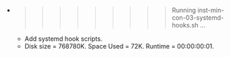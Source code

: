 * >>>>>>>>> Running inst-min-con-03-systemd-hooks.sh ...
  * Add systemd hook scripts.
  * Disk size = 768780K. Space Used = 72K. Runtime = 00:00:00:01.
